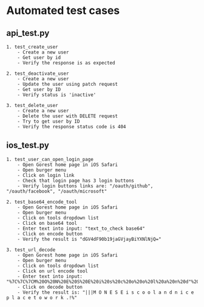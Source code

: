 # Automated test cases

## api_test.py

    1. test_create_user
        - Create a new user
        - Get user by id
        - Verify the response is as expected

    2. test_deactivate_user
        - Create a new user
        - Update the user using patch request
        - Get user by ID
        - Verify status is 'inactive'

    3. test_delete_user
        - Create a new user
        - Delete the user with DELETE request
        - Try to get user by ID
        - Verify the response status code is 404

## ios_test.py

    1. test_user_can_open_login_page
        - Open Gorest home page in iOS Safari
        - Open burger menu
        - Click on login link
        - Check that login page has 3 login buttons
        - Verify login buttons links are: "/oauth/github", "/oauth/facebook", "/oauth/microsoft"

    2. test_base64_encode_tool
        - Open Gorest home page in iOS Safari
        - Open burger menu
        - Click on tools dropdown list
        - Click on base64 tool
        - Enter text into input: "text_to_check base64"
        - Click on encode button
        - Verify the result is "dGV4dF90b19jaGVjayBiYXNlNjQ="

    3. test_url_decode
        - Open Gorest home page in iOS Safari
        - Open burger menu
        - Click on tools dropdown list
        - Click on url encode tool
        - Enter text into input: "%7C%7C%7CM%20O%20N%20E%20S%20E%20i%20s%20c%20o%20o%20l%20a%20n%20d"%20n%20i%20c%20e%20p%20l%20a%20c%20e%20t%20o%20w%20o%20r%20k%20.%21%25"
        - Click on decode button
        - Verify the result is: "|||M O N E S E i s c o o l a n d n i c e p l a c e t o w o r k .!%"
